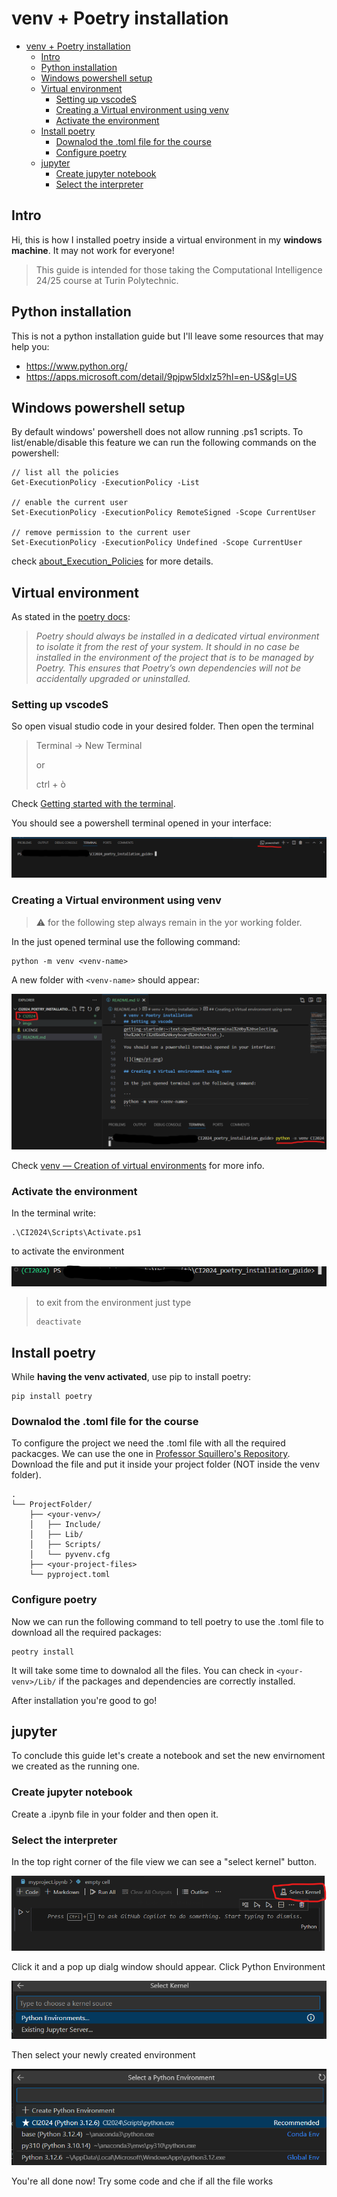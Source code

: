 # venv + Poetry installation

- [venv + Poetry installation](#venv--poetry-installation)
  - [Intro](#intro)
  - [Python installation](#python-installation)
  - [Windows powershell setup](#windows-powershell-setup)
  - [Virtual environment](#virtual-environment)
    - [Setting up vscodeS](#setting-up-vscodes)
    - [Creating a Virtual environment using venv](#creating-a-virtual-environment-using-venv)
    - [Activate the environment](#activate-the-environment)
  - [Install poetry](#install-poetry)
    - [Downalod the .toml file for the course](#downalod-the-toml-file-for-the-course)
    - [Configure poetry](#configure-poetry)
  - [jupyter](#jupyter)
    - [Create jupyter notebook](#create-jupyter-notebook)
    - [Select the interpreter](#select-the-interpreter)


## Intro

Hi, this is how I installed poetry inside a virtual environment in my **windows machine**. It may not work for everyone!  

> This guide is intended for those taking the Computational Intelligence 24/25 course at Turin Polytechnic.

## Python installation

This is not a python installation guide but I'll leave some resources that may help you:

- https://www.python.org/
- https://apps.microsoft.com/detail/9pjpw5ldxlz5?hl=en-US&gl=US

## Windows powershell setup

By default windows' powershell does not allow running .ps1 scripts. To list/enable/disable this feature we can run the following commands on the powershell:

```
// list all the policies
Get-ExecutionPolicy -ExecutionPolicy -List         

// enable the current user                     
Set-ExecutionPolicy -ExecutionPolicy RemoteSigned -Scope CurrentUser    

// remove permission to the current user
Set-ExecutionPolicy -ExecutionPolicy Undefined -Scope CurrentUser       
```

check [about_Execution_Policies](https://learn.microsoft.com/it-it/powershell/module/microsoft.powershell.core/about/about_execution_policies?view=powershell-7.4) for more details.

## Virtual environment
As stated in the [poetry docs](https://python-poetry.org/docs/):

> *Poetry should always be installed in a dedicated virtual environment to isolate it from the rest of your system. It should in no case be installed in the environment of the project that is to be managed by Poetry. This ensures that Poetry’s own dependencies will not be accidentally upgraded or uninstalled.*


### Setting up vscodeS

So open visual studio code in your desired folder. Then open the terminal


>Terminal -> New Terminal
>
>or
>
>ctrl + ò

Check [Getting started with the terminal](https://code.visualstudio.com/docs/terminal/getting-started#:~:text=Open%20the%20terminal%20by%20selecting,the%20Ctrl%2B%60%20keyboard%20shortcut.).

You should see a powershell terminal opened in your interface:

![](imgs/p1.png)

### Creating a Virtual environment using venv

> ⚠️ for the following step always remain in the yor working folder.

In the just opened terminal use the following command:

```
python -m venv <venv-name>
```

A new folder with `<venv-name>` should appear:

![](imgs/p2.png)

Check [venv — Creation of virtual environments](https://docs.python.org/3/library/venv.html) for more info.

### Activate the environment

In the terminal write:

```
.\CI2024\Scripts\Activate.ps1
```

to activate the environment

![](imgs/p3.png)

> to exit from the environment just type
>
> ```
> deactivate
> ```

## Install poetry

While **having the venv activated**, use pip to install poetry:

```
pip install poetry
```

### Downalod the .toml file for the course

To configure the project we need the .toml file with all the required packacges. We can use the one in [Professor Squillero's Repository]([2024-25/pyproject.toml](https://github.com/squillero/computational-intelligence/blob/master/2024-25/pyproject.toml)).
Download the file and put it inside your project folder (NOT inside the venv folder).

```
.
└── ProjectFolder/
    ├── <your-venv>/
    │   ├── Include/
    │   ├── Lib/
    │   ├── Scripts/
    │   └── pyvenv.cfg
    ├── <your-project-files>
    └── pyproject.toml
```

### Configure poetry

Now we can run the following command to tell poetry to use the .toml file to download all the required packages:

```
peotry install
```

It will take some time to downalod all the files. You can check in `<your-venv>/Lib/` if the packages and dependencies are correctly installed.

After installation you're good to go!

## jupyter

To conclude this guide let's create a notebook and set the new envirnoment we created as the running one.

### Create jupyter notebook

Create a .ipynb file in your folder and then open it.

### Select the interpreter

In the top right corner of the file view we can see a "select kernel" button. 

![](imgs/p4.png)

Click it and a pop up dialg window should appear. Click Python Environment

![](imgs/p5.png)

Then select your newly created environment

![](imgs/p6.png)

You're all done now! Try some code and che if all the file works